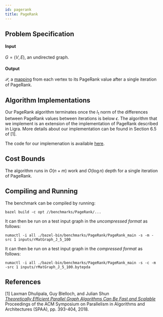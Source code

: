 ```yaml
---
id: pagerank
title: PageRank
---
```


## Problem Specification
#### Input
$G=(V, E)$, an undirected graph.

#### Output
$\mathcal{P}$, a [mapping](/docs/benchmarks/definitions) from each
vertex to its PageRank value after a single iteration of PageRank.

## Algorithm Implementations

Our PageRank algorithm terminates once the $l_{1}$ norm of the
differences between PageRank values between iterations is below
$\epsilon$. The algorithm that we implement is an extension of
the implementation of PageRank described in Ligra. More details about
our implementation can be found in Section 6.5 of [1].

The code for our implemenation is available
[here](https://github.com/ldhulipala/gbbs/tree/master/benchmarks/PageRank/).

## Cost Bounds

The algorithm runs in $O(n + m)$ work and $O(\log n)$ depth for a
single iteration of PageRank.


## Compiling and Running

The benchmark can be compiled by running:
```
bazel build -c opt //benchmarks/PageRank/...
```

It can then be run on a test input graph in the *uncompressed format* as follows:
```
numactl -i all ./bazel-bin/benchmarks/PageRank/PageRank_main -s -m -src 1 inputs/rMatGraph_J_5_100
```

It can then be run on a test input graph in the *compressed format* as follows:
```
numactl -i all ./bazel-bin/benchmarks/PageRank/PageRank_main -s -c -m -src 1 inputs/rMatGraph_J_5_100.bytepda
```

## References

[1] Laxman Dhulipala, Guy Blelloch, and Julian Shun<br/>
[*Theoretically Efficient Parallel Graph Algorithms Can Be Fast and Scalable*](https://ldhulipala.github.io/papers/gbbs_topc.pdf)<br/>
Proceedings of the ACM Symposium on Parallelism in Algorithms and Architectures (SPAA), pp. 393-404, 2018. <br/>
